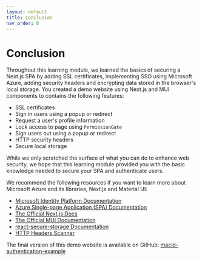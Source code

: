 ```yaml
---
layout: default
title: Conclusion
nav_order: 8
---
```


# Conclusion

Throughout this learning module, we learned the basics of securing a Next.js SPA by adding SSL certificates, implementing SSO using Microsoft Azure, adding security headers and encrypting data stored in the browser's local storage. You created a demo website using Next.js and MUI components to contains the following features:
- SSL certificates
- Sign in users using a popup or redirect
- Request a user's profile information
- Lock access to page using `PermissionGate`
- Sign users out using a popup or redirect
- HTTP security headers
- Secure local storage

While we only scratched the surface of what you can do to enhance web security, we hope that this learning module provided you with the basic knowledge needed to secure your SPA and authenticate users. 

We recommend the following resources if you want to learn more about Microsoft Azure and its libraries, Next.js and Material UI:
- [Microsoft Identity Platform Documentation](https://learn.microsoft.com/en-us/azure/active-directory/develop/)
- [Azure Single-page Application (SPA) Documentation](https://learn.microsoft.com/en-us/azure/active-directory/develop/index-spa)
- [The Official Next.js Docs](https://nextjs.org/docs)
- [The Official MUI Documentation](https://mui.com/material-ui/getting-started/overview/)
- [react-secure-storage Documentation](https://www.npmjs.com/package/react-secure-storage)
- [HTTP Headers Scanner](https://securityheaders.com/)

The final version of this demo website is available on GitHub: [macid-authentication-example](https://github.com/klee-mcmaster/macid-authentication-example)